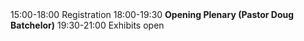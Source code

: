 <tr scope="row">
  <th>15:00-18:00</th>
  <td>Registration</td>
</tr>
<tr>
  <th>18:00-19:30</th>
  <td><strong>Opening Plenary (Pastor Doug Batchelor)</strong></td>
</tr>
<tr>
  <th>19:30-21:00</th>
  <td>Exhibits open</td>
</tr>
